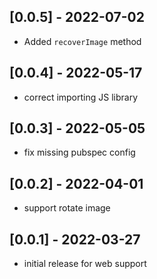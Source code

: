 ## [0.0.5] - 2022-07-02

* Added `recoverImage` method

## [0.0.4] - 2022-05-17

* correct importing JS library

## [0.0.3] - 2022-05-05

* fix missing pubspec config

## [0.0.2] - 2022-04-01

* support rotate image

## [0.0.1] - 2022-03-27

* initial release for web support
